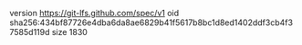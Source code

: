 version https://git-lfs.github.com/spec/v1
oid sha256:434bf87726e4dba6da8ae6829b41f5617b8bc1d8ed1402ddf3cb4f37585d119d
size 1830

